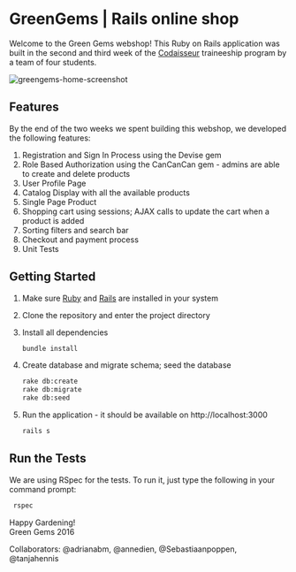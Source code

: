# GreenGems | Rails online shop

Welcome to the Green Gems webshop! This Ruby on Rails application was built in the second and third week of the [Codaisseur](https://www.codaisseur.com/) traineeship program by a team of four students.

![greengems-home-screenshot](https://cloud.githubusercontent.com/assets/20054414/21752457/91ae511e-d5d8-11e6-9f0d-fc25a9e3871e.png)


## Features
By the end of the two weeks we spent building this webshop, we developed the following features: 

1. Registration and Sign In Process using the Devise gem
2. Role Based Authorization using the CanCanCan gem - admins are able to create and delete products
3. User Profile Page
4. Catalog Display with all the available products
5. Single Page Product
6. Shopping cart using sessions; AJAX calls to update the cart when a product is added
7. Sorting filters and search bar
8. Checkout and payment process
9. Unit Tests

## Getting Started

1. Make sure [Ruby](https://www.ruby-lang.org/en/documentation/installation/) and [Rails](http://guides.rubyonrails.org/getting_started.html#installing-rails) are installed in your system

2. Clone the repository and enter the project directory

3. Install all dependencies
	```bash
	bundle install
	```

4. Create database and migrate schema; seed the database
	```bash
	rake db:create
	rake db:migrate
	rake db:seed
	```
	
5. Run the application - it should be available on http://localhost:3000
	```bash
	rails s
	```

## Run the Tests

We are using RSpec for the tests. To run it, just type the following in your command prompt:

```bash
 rspec
```

Happy Gardening!  
Green Gems 2016

Collaborators: @adrianabm, @annedien, @Sebastiaanpoppen, @tanjahennis 

